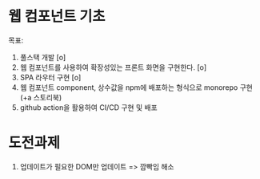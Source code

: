 # 웹 컴포넌트 기초
목표: 
1. 풀스택 개발 [o]
2. 웹 컴포넌트를 사용하여 확장성있는 프론트 화면을 구현한다. [o]
3. SPA 라우터 구현 [o]
4. 웹 컴포넌트 component, 상수값을 npm에 배포하는 형식으로 monorepo 구현 (+a 스토리북)
3. github action을 활용하여 CI/CD 구현 및 배포


# 도전과제
1. 업데이트가 필요한 DOM만 업데이트 => 깜빡임 해소